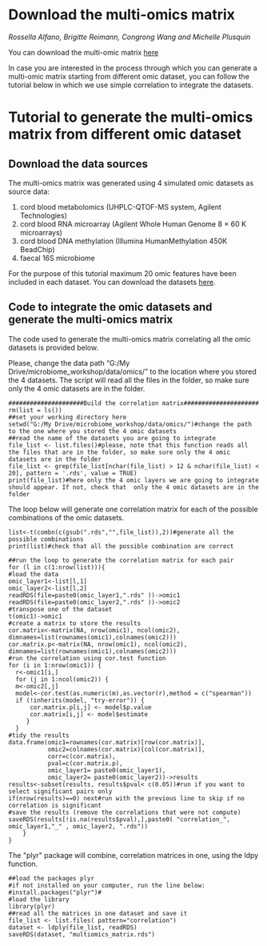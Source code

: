# Download the multi-omics matrix
*Rossella Alfano, Brigitte Reimann, Congrong Wang and Michelle Plusquin*


You can download the multi-omic matrix [here](https://github.com/rossellaalfano/Circular-plots/tree/main/data/multi_omics_matrix)

In case you are interested in the process through which you can generate a multi-omic matrix starting from different omic dataset, you can follow the tutorial below in which we use simple correlation to integrate the datasets.

# Tutorial to generate the multi-omics matrix from different omic dataset 

## Download the data sources

The multi-omics matrix was generated using 4 simulated omic datasets as source data:

1.	cord blood metabolomics (UHPLC-QTOF-MS system, Agilent Technologies)
2.	cord blood RNA microarray (Agilent Whole Human Genome 8 × 60 K microarrays) 
3.	cord blood DNA methylation (Illumina HumanMethylation 450K BeadChip)
4.	faecal 16S microbiome 

For the purpose of this tutorial maximum 20 omic features have been included in each dataset. You can download the datasets [here](https://github.com/rossellaalfano/Circular-plots/tree/main/data/omics).

## Code to integrate the omic datasets and generate the multi-omics matrix

The code used to generate the multi-omics matrix correlating all the omic datasets is provided below. 

Please, change the data path “G:/My Drive/microbiome_workshop/data/omics/” to the location where you stored the 4 datasets. The script will read all the files in the folder, so make sure only the 4 omic datasets are in the folder.


```{r warning = FALSE,message = FALSE}
#####################Build the correlation matrix#####################
rm(list = ls())
##set your working directory here
setwd("G:/My Drive/microbiome_workshop/data/omics/")#change the path to the one where you stored the 4 omic datasets
##read the name of the datasets you are going to integrate
file_list <- list.files()#please, note that this function reads all the files that are in the folder, so make sure only the 4 omic datasets are in the folder
file_list <- grep(file_list[nchar(file_list) > 12 & nchar(file_list) < 20], pattern = '.rds', value = TRUE)
print(file_list)#here only the 4 omic layers we are going to integrate should appear. If not, check that  only the 4 omic datasets are in the folder
```



The loop below will generate one correlation matrix for each of the possible combinations of the omic datasets.

```{r warning = FALSE,message = FALSE}
list<-t(combn(c(gsub(".rds","",file_list)),2))#generate all the possible combinations 
print(list)#check that all the possible combination are correct

##run the loop to generate the correlation matrix for each pair
for (l in c(1:nrow(list))){
#load the data
omic_layer1<-list[l,1]
omic_layer2<-list[l,2]
readRDS(file=paste0(omic_layer1,".rds" ))->omic1
readRDS(file=paste0(omic_layer2,".rds" ))->omic2
#transpose one of the dataset
t(omic1)->omic1
#create a matrix to store the results
cor.matrix<-matrix(NA, nrow(omic1), ncol(omic2), dimnames=list(rownames(omic1),colnames(omic2)))
cor.matrix.p<-matrix(NA, nrow(omic1), ncol(omic2), dimnames=list(rownames(omic1),colnames(omic2)))
#run the correlation using cor.test function
for (i in 1:nrow(omic1)) {
  r<-omic1[i,]
  for (j in 1:ncol(omic2)) {
  m<-omic2[,j]
  model<-cor.test(as.numeric(m),as.vector(r),method = c("spearman"))
  if (!inherits(model, "try-error")) {
      cor.matrix.p[i,j] <- model$p.value
      cor.matrix[i,j] <- model$estimate
     }
  }
#tidy the results
data.frame(omic1=rownames(cor.matrix)[row(cor.matrix)], 
           omic2=colnames(cor.matrix)[col(cor.matrix)], 
           corr=c(cor.matrix),
           pval=c(cor.matrix.p),
           omic_layer1= paste0(omic_layer1),
           omic_layer2= paste0(omic_layer2))->results
results<-subset(results, results$pval< c(0.05))#run if you want to select significant pairs only
if(nrow(results)==0) next#run with the previous line to skip if no correlation is significant
#save the results (remove the correlations that were not compute)
saveRDS(results[!is.na(results$pval),],paste0( "correlation_", omic_layer1,"_" , omic_layer2, ".rds"))
    }
}
```

The "plyr" package will combine, correlation matrices in one,  using the ldpy function.

```{r warning = FALSE,message = FALSE}
##load the packages plyr 
#if not installed on your computer, run the line below:
#install.packages("plyr")#
#load the library
library(plyr)
##read all the matrices in one dataset and save it
file_list <- list.files( pattern="correlation")
dataset <- ldply(file_list, readRDS)
saveRDS(dataset, "multiomics_matrix.rds")
```


